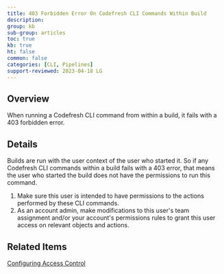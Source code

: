 ```yaml
---
title: 403 Forbidden Error On Codefresh CLI Commands Within Build
description: 
group: kb
sub-group: articles
toc: true
kb: true
ht: false
common: false
categories: [CLI, Pipelines]
support-reviewed: 2023-04-18 LG
---
```


## Overview

When running a Codefresh CLI command from within a build, it fails with a 403 forbidden error.

## Details

Builds are run with the user context of the user who started it. So if any Codefresh CLI commands within a build fails with a 403 error, that means the user who started the build does not have the permissions to run this command.

1. Make sure this user is intended to have permissions to the actions performed by these CLI commands.
2. As an account admin, make modifications to this user's team assignment and/or your account's permissions rules to grant this user access on relevant objects and actions.

## Related Items

[Configuring Access Control]({{site.baseurl}}/docs/administration/account-user-management/access-control/)
